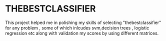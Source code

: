 # THEBESTCLASSIFIER

This  project helped me in polishing my skills of selecting "thebestclassifier" for any problem , some of which inlcudes svm,decision trees , logistic regression  etc along with validation my scores by using different matrices.
